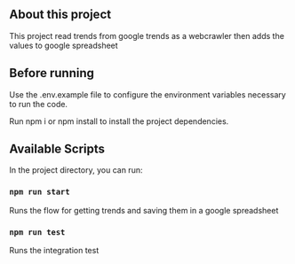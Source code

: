 ## About this project

This project read trends from google trends as a webcrawler then adds the values to google spreadsheet

## Before running

Use the .env.example file to configure the environment variables necessary to run the code.

Run npm i or npm install to install the project dependencies.   

## Available Scripts

In the project directory, you can run:

### `npm run start`

Runs the flow for getting trends and saving them in a google spreadsheet

### `npm run test`

Runs the integration test

